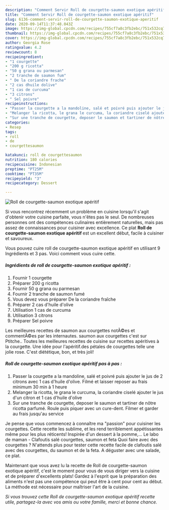 ```yaml
---
description: "Comment Servir Roll de courgette-saumon exotique apéritif"
title: "Comment Servir Roll de courgette-saumon exotique apéritif"
slug: 6136-comment-servir-roll-de-courgette-saumon-exotique-aperitif
date: 2020-09-14T11:37:48.043Z
image: https://img-global.cpcdn.com/recipes/755cf7a8c3fb2ebc/751x532cq70/roll-de-courgette-saumon-exotique-aperitif-photo-principale-de-la-recette.jpg
thumbnail: https://img-global.cpcdn.com/recipes/755cf7a8c3fb2ebc/751x532cq70/roll-de-courgette-saumon-exotique-aperitif-photo-principale-de-la-recette.jpg
cover: https://img-global.cpcdn.com/recipes/755cf7a8c3fb2ebc/751x532cq70/roll-de-courgette-saumon-exotique-aperitif-photo-principale-de-la-recette.jpg
author: Georgia Rose
ratingvalue: 4.2
reviewcount: 8
recipeingredient:
- "1 courgette"
- "200 g ricotta"
- "50 g grana ou parmesan"
- "2 tranche de saumon fum"
- " De la coriandre frache"
- "2 cas dhuile dolive"
- "1 cas de curcuma"
- "3 citrons"
- " Sel poivre"
recipeinstructions:
- "Passer la courgette a la mandoline, salé et poivré puis ajouter le jus de 2 citrons avec 1 cas d&#39;huile d&#39;olive. Filmé et laisser reposer au frais minimum 30 min à 1 heure"
- "Melanger la ricotta, le grana le curcuma, la coriandre ciselé ajouter le jus d&#39;un citron et 1 cas d&#39;huile d&#39;olive"
- "Sur une tranche de courgette, deposer le saumon et tartiner de nôtre ricotta parfumé. Roule puis piquer avec un cure-dent. Filmer et garder au frais jusqu&#39;au service"
categories:
- Resep
tags:
- roll
- de
- courgettesaumon

katakunci: roll de courgettesaumon 
nutrition: 180 calories
recipecuisine: Indonesian
preptime: "PT25M"
cooktime: "PT35M"
recipeyield: "3"
recipecategory: Dessert

---
```



![Roll de courgette-saumon exotique apéritif](https://img-global.cpcdn.com/recipes/755cf7a8c3fb2ebc/751x532cq70/roll-de-courgette-saumon-exotique-aperitif-photo-principale-de-la-recette.jpg)

Si vous rencontrez récemment un problème en cuisine lorsqu'il s'agit d'obtenir votre cuisine parfaite, vous n'êtes pas le seul. De nombreuses personnes ont des compétences culinaires entièrement naturelles, mais pas assez de connaissances pour cuisiner avec excellence. Ce plat <strong> Roll de courgette-saumon exotique apéritif </strong> est un excellent début, facile à cuisiner et savoureux.

<!--inarticleads1-->

Vous pouvez cuire roll de courgette-saumon exotique apéritif en utilisant 9 Ingrédients et 3 pas. Voici comment vous cuire cette.

##### Ingrédients de roll de courgette-saumon exotique apéritif :

1. Fournir 1 courgette
1. Préparer 200 g ricotta
1. Fournir 50 g grana ou parmesan
1. Fournir 2 tranche de saumon fumé
1. Vous devez vous préparer  De la coriandre fraîche
1. Préparer 2 cas d&#39;huile d&#39;olive
1. Utilisation 1 cas de curcuma
1. Utilisation 3 citrons
1. Préparer  Sel poivre


Les meilleures recettes de saumon aux courgettes notÃ©es et commentÃ©es par les internautes. saumon aux courgettes c&#39;est sur Ptitche.. Toutes les meilleures recettes de cuisine sur recettes apéritives à la courgette. Une idée pour l&#39;apéritif.des pétales de courgettes telle une jolie rose. C&#39;est diététique, bon, et très joli! 

<!--inarticleads2-->

##### Roll de courgette-saumon exotique apéritif pas à pas :

1. Passer la courgette a la mandoline, salé et poivré puis ajouter le jus de 2 citrons avec 1 cas d&#39;huile d&#39;olive. Filmé et laisser reposer au frais minimum 30 min à 1 heure
1. Melanger la ricotta, le grana le curcuma, la coriandre ciselé ajouter le jus d&#39;un citron et 1 cas d&#39;huile d&#39;olive
1. Sur une tranche de courgette, deposer le saumon et tartiner de nôtre ricotta parfumé. Roule puis piquer avec un cure-dent. Filmer et garder au frais jusqu&#39;au service


Je pense que vous commencez à connaître ma &#34;passion&#34; pour cuisiner les courgettes. Cette recette les sublime, et les rend terriblement appétissantes même pour les plus réticents! Inspirée d&#39;un dessert à la pomme,… Le labo de maman - Clafoutis salé courgettes, saumon et feta Quoi faire avec des courgettes ? N&#39;attends plus pour tester cette recette facile de clafoutis salé avec des courgettes, du saumon et de la feta. A déguster avec une salade, ce plat. 

<!--inarticleads1-->

<p>
Maintenant que vous avez lu la recette de Roll de courgette-saumon exotique apéritif, c'est le moment pour vous de vous diriger vers la cuisine et de préparer d'excellents plats! Gardez à l'esprit que la préparation des aliments n'est pas une compétence qui peut être à cent pour cent au début. La méthode est nécessaire pour maîtriser l'art de la cuisine.
</p>

<p>
<i>Si vous trouvez cette Roll de courgette-saumon exotique apéritif recette utile, partagez-la avec vos amis ou votre famille, merci et bonne chance.</i>
</p>

